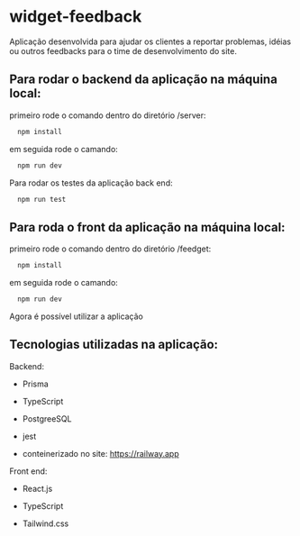 # widget-feedback

Aplicação desenvolvida para ajudar os clientes a reportar problemas, idéias ou outros feedbacks para o time de desenvolvimento do site.

## Para rodar o backend da aplicação na máquina local:

primeiro rode o comando dentro do diretório /server:

```bash
  npm install
```

em seguida rode o camando:

```bash
  npm run dev
```

Para rodar os testes da aplicação back end:

```bash
  npm run test
```

## Para roda o front da aplicação na máquina local:

primeiro rode o comando dentro do diretório /feedget:

```bash
  npm install
```

em seguida rode o camando:

```bash
  npm run dev
```

Agora é possível utilizar a aplicação

## Tecnologias utilizadas na aplicação:

Backend:

- Prisma

- TypeScript

- PostgreeSQL

- jest

- conteinerizado no site: https://railway.app

Front end:

- React.js

- TypeScript

- Tailwind.css

